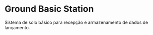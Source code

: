 # Ground Basic Station
Sistema de solo básico para recepção e armazenamento de dados de lançamento.
